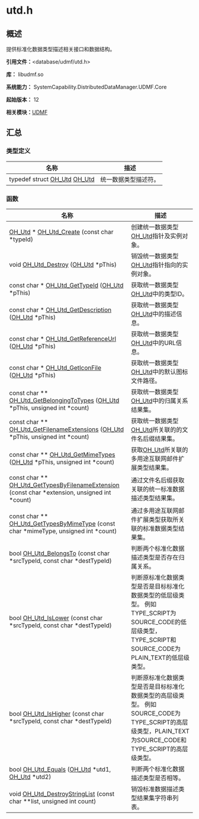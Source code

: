 # utd.h


## 概述

提供标准化数据类型描述相关接口和数据结构。

**引用文件：**&lt;database/udmf/utd.h&gt;

**库：** libudmf.so

**系统能力：** SystemCapability.DistributedDataManager.UDMF.Core

**起始版本：** 12

**相关模块：**[UDMF](_u_d_m_f.md)


## 汇总


### 类型定义

| 名称 | 描述 | 
| -------- | -------- |
| typedef struct [OH_Utd](_u_d_m_f.md#oh_utd) [OH_Utd](_u_d_m_f.md#oh_utd) | 统一数据类型描述符。 | 


### 函数

| 名称 | 描述 | 
| -------- | -------- |
| [OH_Utd](_u_d_m_f.md#oh_utd) \* [OH_Utd_Create](_u_d_m_f.md#oh_utd_create) (const char \*typeId) | 创建统一数据类型[OH_Utd](_u_d_m_f.md#oh_utd)指针及实例对象。 | 
| void [OH_Utd_Destroy](_u_d_m_f.md#oh_utd_destroy) ([OH_Utd](_u_d_m_f.md#oh_utd) \*pThis) | 销毁统一数据类型[OH_Utd](_u_d_m_f.md#oh_utd)指针指向的实例对象。 | 
| const char \* [OH_Utd_GetTypeId](_u_d_m_f.md#oh_utd_gettypeid) ([OH_Utd](_u_d_m_f.md#oh_utd) \*pThis) | 获取统一数据类型[OH_Utd](_u_d_m_f.md#oh_utd)中的类型ID。 | 
| const char \* [OH_Utd_GetDescription](_u_d_m_f.md#oh_utd_getdescription) ([OH_Utd](_u_d_m_f.md#oh_utd) \*pThis) | 获取统一数据类型[OH_Utd](_u_d_m_f.md#oh_utd)中的描述信息。 | 
| const char \* [OH_Utd_GetReferenceUrl](_u_d_m_f.md#oh_utd_getreferenceurl) ([OH_Utd](_u_d_m_f.md#oh_utd) \*pThis) | 获取统一数据类型[OH_Utd](_u_d_m_f.md#oh_utd)中的URL信息。 | 
| const char \* [OH_Utd_GetIconFile](_u_d_m_f.md#oh_utd_geticonfile) ([OH_Utd](_u_d_m_f.md#oh_utd) \*pThis) | 获取统一数据类型[OH_Utd](_u_d_m_f.md#oh_utd)中的默认图标文件路径。 | 
| const char \*\* [OH_Utd_GetBelongingToTypes](_u_d_m_f.md#oh_utd_getbelongingtotypes) ([OH_Utd](_u_d_m_f.md#oh_utd) \*pThis, unsigned int \*count) | 获取统一数据类型[OH_Utd](_u_d_m_f.md#oh_utd)中的归属关系结果集。 | 
| const char \*\* [OH_Utd_GetFilenameExtensions](_u_d_m_f.md#oh_utd_getfilenameextensions) ([OH_Utd](_u_d_m_f.md#oh_utd) \*pThis, unsigned int \*count) | 获取统一数据类型[OH_Utd](_u_d_m_f.md#oh_utd)所关联的的文件名后缀结果集。 | 
| const char \*\* [OH_Utd_GetMimeTypes](_u_d_m_f.md#oh_utd_getmimetypes) ([OH_Utd](_u_d_m_f.md#oh_utd) \*pThis, unsigned int \*count) | 获取[OH_Utd](_u_d_m_f.md#oh_utd)所关联的多用途互联网邮件扩展类型结果集。 | 
| const char \*\* [OH_Utd_GetTypesByFilenameExtension](_u_d_m_f.md#oh_utd_gettypesbyfilenameextension) (const char \*extension, unsigned int \*count) | 通过文件名后缀获取关联的统一标准数据描述类型结果集。 | 
| const char \*\* [OH_Utd_GetTypesByMimeType](_u_d_m_f.md#oh_utd_gettypesbymimetype) (const char \*mimeType, unsigned int \*count) | 通过多用途互联网邮件扩展类型获取所关联的标准数据类型结果集。 | 
| bool [OH_Utd_BelongsTo](_u_d_m_f.md#oh_utd_belongsto) (const char \*srcTypeId, const char \*destTypeId) | 判断两个标准化数据描述类型是否存在归属关系。 | 
| bool [OH_Utd_IsLower](_u_d_m_f.md#oh_utd_islower) (const char \*srcTypeId, const char \*destTypeId) | 判断原标准化数据类型是否是目标标准化数据类型的低层级类型。 例如TYPE_SCRIPT为SOURCE_CODE的低层级类型，TYPE_SCRIPT和SOURCE_CODE为PLAIN_TEXT的低层级类型。 | 
| bool [OH_Utd_IsHigher](_u_d_m_f.md#oh_utd_ishigher) (const char \*srcTypeId, const char \*destTypeId) | 判断原标准化数据类型是否是目标标准化数据类型的高层级类型。 例如SOURCE_CODE为TYPE_SCRIPT的高层级类型，PLAIN_TEXT为SOURCE_CODE和TYPE_SCRIPT的高层级类型。 | 
| bool [OH_Utd_Equals](_u_d_m_f.md#oh_utd_equals) ([OH_Utd](_u_d_m_f.md#oh_utd) \*utd1, [OH_Utd](_u_d_m_f.md#oh_utd) \*utd2) | 判断两个标准化数据描述类型是否相等。 | 
| void [OH_Utd_DestroyStringList](_u_d_m_f.md#oh_utd_destroystringlist) (const char \*\*list, unsigned int count) | 销毁标准数据描述类型结果集字符串列表。 | 
